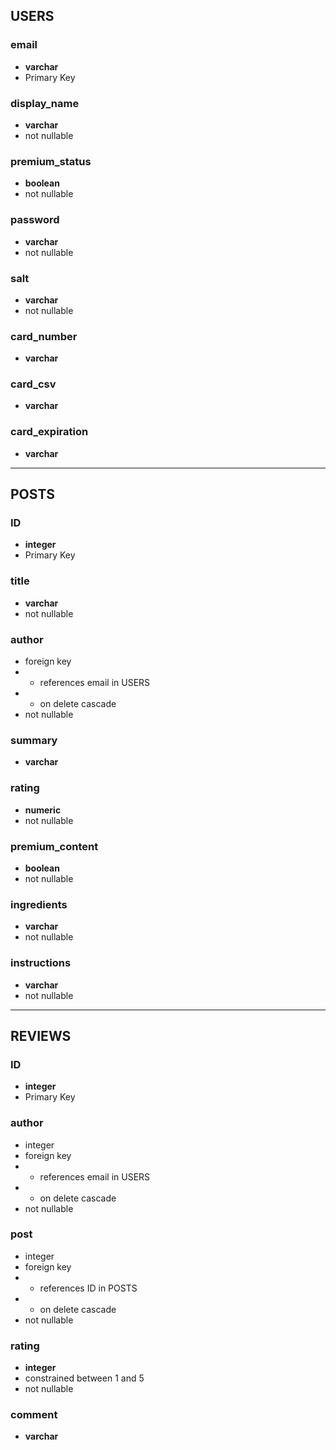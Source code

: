

## USERS

### email
- **varchar**
- Primary Key

### display_name
- **varchar**
- not nullable

### premium_status
- **boolean**
- not nullable

### password
- **varchar**
- not nullable
### salt
- **varchar**
- not nullable

### card_number
- **varchar**
### card_csv
- **varchar** 
### card_expiration 
- **varchar**

---
## POSTS
### ID
- **integer**
- Primary Key
### title
- **varchar**
- not nullable
### author
- foreign key
- - references email in USERS
- - on delete cascade
- not nullable
### summary
- **varchar**
### rating
- **numeric**
- not nullable
### premium_content
- **boolean**
- not nullable
### ingredients
- **varchar**
- not nullable
### instructions
- **varchar**
- not nullable

---
## REVIEWS
### ID
- **integer**
- Primary Key

### author
- integer
- foreign key
- - references email in USERS
- - on delete cascade
- not nullable

### post
- integer
- foreign key
- - references ID in POSTS
- - on delete cascade
- not nullable

### rating
- **integer**
- constrained between 1 and 5
- not nullable

### comment
- **varchar**